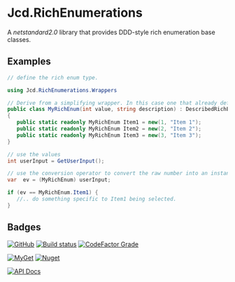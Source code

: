 # Jcd.RichEnumerations

A *netstandard2.0* library that provides DDD-style rich enumeration base classes.

## Examples

```csharp
// define the rich enum type.

using Jcd.RichEnumerations.Wrappers

// Derive from a simplifying wrapper. In this case one that already defines the description property.
public class MyRichEnum(int value, string description) : DescribedRichEnum<MyRichEnum>(value,description)
{
   public static readonly MyRichEnum Item1 = new(1, "Item 1");
   public static readonly MyRichEnum Item2 = new(2, "Item 2");
   public static readonly MyRichEnum Item3 = new(3, "Item 3");
}

// use the values
int userInput = GetUserInput();

// use the conversion operator to convert the raw number into an instance of the RichEnum.
var  ev = (MyRichEnum) userInput;

if (ev == MyRichEnum.Item1) {
   //.. do something specific to Item1 being selected.
}

```

## Badges

[![GitHub](https://img.shields.io/github/license/jason-c-daniels/Jcd.RichEnumerations)](https://github.com/jason-c-daniels/Jcd.RichEnumerations/blob/main/LICENSE)
[![Build status](https://ci.appveyor.com/api/projects/status/sbmfvmr1jmcf1pic?svg=true)](https://ci.appveyor.com/project/jason-c-daniels/https://ci.appveyor.com/project/jason-c-daniels/jcd-richenumerations)
[![CodeFactor Grade](https://img.shields.io/codefactor/grade/github/jason-c-daniels/Jcd.RichEnumerations)](https://www.codefactor.io/repository/github/jason-c-daniels/Jcd.RichEnumerations)

[![MyGet](https://img.shields.io/myget/jason-c-daniels/v/Jcd.RichEnumerations?logo=nuget)](https://www.myget.org/feed/jason-c-daniels/package/nuget/Jcd.RichEnumerations)
[![Nuget](https://img.shields.io/nuget/v/Jcd.RichEnumerations?logo=nuget)](https://www.nuget.org/packages/Jcd.RichEnumerations)

[![API Docs](https://img.shields.io/badge/Read-The%20API%20Documentation-blue?style=for-the-badge)](https://github.com/jason-c-daniels/Jcd.RichEnumerations/blob/main/docs/index.md)